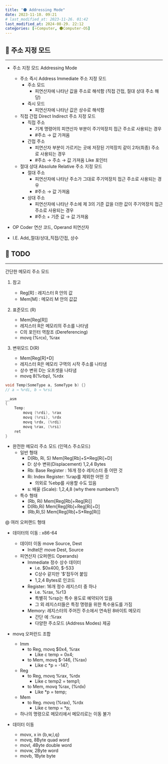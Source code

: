 ```yaml
---
title: "🌑 Addressing Mode"
date: 2023-11-10. 09:21
# last_modified_at: 2023-11-26. 01:42
last_modified_at: 2024-08-29. 22:12
categories: [⭐Computer, 🌑Computer-OS]
---
```


## 💫 주소 지정 모드

---

- 주소 지정 모드 Addressing Mode
  - 주소 즉시 Address Immediate 주소 지정 모드
    - 주소 모드
      - 피연산자에 나타난 값을 주소로 해석함 (직접 간접, 절대 상대 주소 해당)
    - 즉시 모드
      - 피연산자에 나타난 값은 상수로 해석함
  - 직접 간접 Direct Indirect 주소 지정 모드
    - 직접 주소
      - 기계 명령어의 피연산자 부분이 주기억장치 접근 주소로 사용되는 경우
      - #주소 → 값 가져옴
    - 간접 주소
      - 피연산자 부분이 가르키는 곳에 저장된 기억장치 같이 2차(최종) 주소로 사용되는 경우
      - #주소 → 주소 → 값 가져옴 Like 포인터
  - 절대 상대 Absolute Relative 주소 지정 모드
    - 절대 주소
      - 피연산자에 나타난 주소가 그대로 주기억장치 접근 주소로 사용되는 경우
      - #주소 → 값 가져옴
    - 상대 주소
      - 피연산자에 나타난 주소에 제 3의 기준 값을 더한 값이 주기억장치 접근 주소로 사용되는 경우
      - #주소 + 기준 값 → 값 가져옴

- OP Coder 연산 코드, Operand 피연산자  
- I.E. Add_절대/상대_직접/간접, 상수  

## 💫 TODO

---

간단한 메모리 주소 모드

1. 참고
   - Reg[R] : 레지스터 R 안의 값
   - Mem[M] : 메모리 M 안의 값값

2. 표준모드 (R)
   - Mem[Reg[R]]
   - 레지스터 R은 메모리의 주소를 나타냄
   - C의 포인터 역참조 (Dereferencing)
   - movq (%rcx), %rax

3. 변위모드 D(R)
   - Mem[Reg[R]+D]
   - 레지스터 R은 메모리 구역의 시작 주소를 나타냄
   - 상수 변위 D는 오프셋을 나타냄
   - movq 8(%rbp), %rdx

```c
void Temp(SomeType a, SomeType b) {}
// a → %rdi, b → %rsi

__asm
{
	Temp:
		movq (%rdi), %rax
		movq (%rsi), %rdx
		movq %rdx, (%rdi)
		movq %rax, (%rsi)
	ret
}
```

- 완전한 메모리 주소 모드 (인덱스 주소모드)
  - 일반 형태
    - D(Rb, Ri, S) Mem[Reg[Rb]+S*Reg[Ri]+D]
    - D: 상수 변위(Displacement) 1,2,4 Bytes
    - Rb: Base Register : 16개 정수 레지스터 중 어떤 것
    - Ri: Index Register: %rap를 제외한 어떤 것
      - 의외로 %ebp를 사용할 수도 있음
    - s: 배울 (Scale): 1,2,4,8 (why there numbers?)
  - 특수 형태
    - (Rb, Ri) Mem[Reg[Rb]+Reg[Ri]]
    - D(Rb,Ri) Mem[Reg[Rb]+Reg[Ri]+D]
    - (Rb,Ri,S) Mem[Reg[Rb]+S*Reg[Ri]]

@ 여러 오퍼랜드 형태  

- 데이터의 이동 : x86-64
  - 데이터 이동 move Source, Dest
    - Indtel은 move Dest, Source
  - 피연산자 (오퍼랜드 Operands)
    - Immediate 정수 상수 데이터
      - i.e. $0x400, $-533
      - C상수 같지만 '$'접두어 붙임
      - 1,2,4 Bytes로 인코드
    - Register: 16개 정수 레지스터 중 하나
      - i.e. %rax, %r13
      - 특별히 %rsp는 특수 용도로 예약되어 있음
      - 그 외 레지스터들은 특정 명령을 위한 특수용도를 가짐
    - Memory: 레지스터의 주어진 주소에서 연속된 8바이트 메모리
      - 간단 에 :%rax
      - 다양한 주소모드 (Address Modes) 제공

- movq 오퍼런드 조합
  - Imm
    - to Reg, movq $0x4, %rax
      - Like c temp = 0x4;
    - to Mem, movq $-146, (%rax)
      - Like c *p = -147;
  - Reg
    - to Reg, movq %rax, %rdx
      - Like c temp2 = temp1;
    - to Mem, movq %rax, (%rdx)
      - Like *p = temp;
  - Mem
    - to Reg. movq (%rax), %rdx
      - Like c temp = *p;
  - 하나의 명령으로 메모리에서 메모리로는 이동 불가

- 데이터 이동
  - movx, x in {b,w,l,q}
  - movq, 8Byte quad word
  - movl, 4Byte double word
  - movw, 2Byte word
  - movb, 1Byte byte
